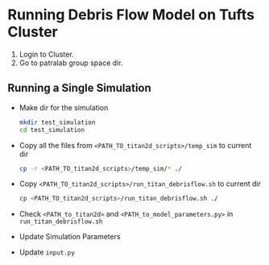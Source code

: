 # Running Debris Flow Model on Tufts Cluster

1. Login to Cluster.
2. Go to patralab group space dir.

## Running a Single Simulation

- Make dir for the simulation

    ```bash
    mkdir test_simulation
    cd test_simulation
    ```

- Copy all the files from `<PATH_TO_titan2d_scripts>/temp_sim` to current dir

    ```bash
    cp -r <PATH_TO_titan2d_scripts>/temp_sim/* ./
    ```

- Copy `<PATH_TO_titan2d_scripts>/run_titan_debrisflow.sh` to current dir

    ```bash
    cp <PATH_TO_titan2d_scripts>/run_titan_debrisflow.sh ./
    ```

- Check `<PATH_to_titan2d>` and `<PATH_to_model_parameters.py>` in `run_titan_debrisflow.sh`

- Update Simulation Parameters

- Update `input.py`